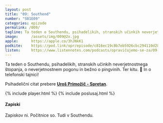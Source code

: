 ```yaml
---
layout: post
title: "09: Southend"
number: "S01E09"
categories: epizode
permalink: /009/
tagline: Ta teden o Southendu, psihadelikih, stranskih učinkih neverjetnostnega štopanja, o neverjetnostnem pogonu in bežno o pingvinih. Ter kitu. Psihadelični citat prebere Uroš Primožič - Spretan.
image:		/assets/img/009@2x.jpg
apple:		https://apple.co/3hJNkK1
podkite:	https://pod.link/opr/episode/c816ec19c8b7eb5926cbc294110d2883
listen:		https://www.listennotes.com/podcasts/opravičujemo-se-za/09-southend-ECgfeRboiYu/embed/
---
```


Ta teden o Southendu, psihadelikih, stranskih učinkih neverjetnostnega štopanja, o neverjetnostnem pogonu in bežno o pingvinih. Ter kitu. 🐋 In o telefonski tajnici! 

Psihadelični citat prebere [**Uroš Primožič - Spretan**](https://twitter.com/spretan/). 

{% include player.html %}
{% include poslusaj.html %}

#### Zapiski

Zapiskov ni. Počitnice so. Tudi v Southendu.